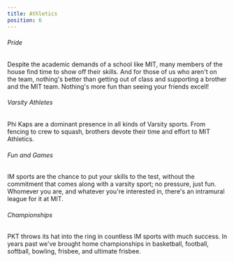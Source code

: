 ```yaml
---
title: Athletics
position: 6
---
```

###### Pride

Despite the academic demands of a school like MIT, many members of the house find time to show off their skills. And for those of us who aren't on the team, nothing's better than getting out of class and supporting a brother and the MIT team. Nothing's more fun than seeing your friends excell!

###### Varsity Athletes

Phi Kaps are a dominant presence in all kinds of Varsity sports. From fencing to crew to squash, brothers devote their time and effort to MIT Athletics.

###### Fun and Games

IM sports are the chance to put your skills to the test, without the commitment that comes along with a varsity sport; no pressure, just fun. Whomever you are, and whatever you're interested in, there's an intramural league for it at MIT.

###### Championships

PKT throws its hat into the ring in countless IM sports with much success. In years past we've brought home championships in basketball, football, softball, bowling, frisbee, and ultimate frisbee.
